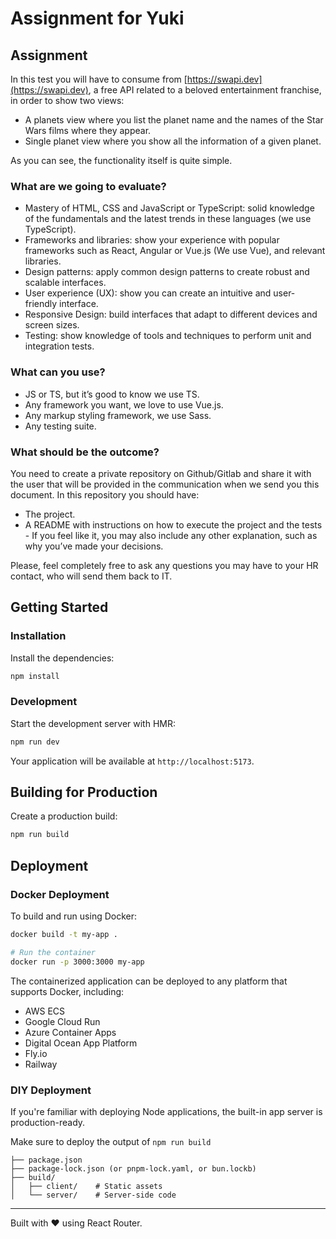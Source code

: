 # Assignment for Yuki

## Assignment

In this test you will have to consume from [https://swapi.dev](https://swapi.dev), a free API related to a beloved entertainment franchise, in order to show two views:

- A planets view where you list the planet name and the names of the Star Wars
films where they appear.
- Single planet view where you show all the information of a given planet.

As you can see, the functionality itself is quite simple.

### What are we going to evaluate?
- Mastery of HTML, CSS and JavaScript or TypeScript: solid knowledge of the fundamentals and the latest trends in these languages (we use TypeScript).
- Frameworks and libraries: show your experience with popular frameworks such as React, Angular or Vue.js (We use Vue), and relevant libraries.
- Design patterns: apply common design patterns to create robust and scalable interfaces.
- User experience (UX): show you can create an intuitive and user-friendly interface.
- Responsive Design: build interfaces that adapt to different devices and screen sizes.
- Testing: show knowledge of tools and techniques to perform unit and integration tests.

### What can you use?
- JS or TS, but it’s good to know we use TS.
- Any framework you want, we love to use Vue.js.
- Any markup styling framework, we use Sass.
- Any testing suite.

### What should be the outcome?
You need to create a private repository on Github/Gitlab and share it with the user that will be provided in the communication when we send you this document. In this repository you should have:
- The project.
- A README with instructions on how to execute the project and the tests - If you feel like it, you may also include any other explanation, such as why you’ve made your decisions.

Please, feel completely free to ask any questions you may have to your HR contact, who will send them back to IT.

## Getting Started

### Installation

Install the dependencies:

```bash
npm install
```

### Development

Start the development server with HMR:

```bash
npm run dev
```

Your application will be available at `http://localhost:5173`.

## Building for Production

Create a production build:

```bash
npm run build
```

## Deployment

### Docker Deployment

To build and run using Docker:

```bash
docker build -t my-app .

# Run the container
docker run -p 3000:3000 my-app
```

The containerized application can be deployed to any platform that supports Docker, including:

- AWS ECS
- Google Cloud Run
- Azure Container Apps
- Digital Ocean App Platform
- Fly.io
- Railway

### DIY Deployment

If you're familiar with deploying Node applications, the built-in app server is production-ready.

Make sure to deploy the output of `npm run build`

```
├── package.json
├── package-lock.json (or pnpm-lock.yaml, or bun.lockb)
├── build/
│   ├── client/    # Static assets
│   └── server/    # Server-side code
```

---

Built with ❤️ using React Router.

